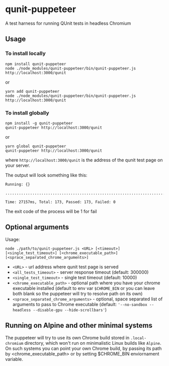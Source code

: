 # qunit-puppeteer
A test harness for running QUnit tests in headless Chromium

## Usage
### To install locally
```
npm install qunit-puppeteer
node ./node_modules/qunit-puppeteer/bin/qunit-puppeteer.js http://localhost:3000/qunit
```
or
```
yarn add qunit-puppeteer
node ./node_modules/qunit-puppeteer/bin/qunit-puppeteer.js http://localhost:3000/qunit
```

### To install globally
```
npm install -g qunit-puppeteer
qunit-puppeteer http://localhost:3000/qunit
```
or 
```
yarn global qunit-puppeteer
qunit-puppeteer http://localhost:3000/qunit
```

where `http://localhost:3000/qunit` is the address of the qunit test page on your server.

The output will look something like this:

```
Running: {}

............................................................................................................................................................................

Time: 27157ms, Total: 173, Passed: 173, Failed: 0
```
The exit code of the process will be 1 for fail

## Optional arguments
Usage:
```
node ./path/to/qunit-puppeteer.js <URL> [<timeout>] [<single_test_timeout>] [<chrome_executable_path>] [<sprace_separated_chrome_arguments>]
```

- `<URL>` - url address where qunit test page is served  
- `<all_tests_timeout>` - server response timeout (default: 300000) 
- `<single_test_timeout>` - single test timeout (default: 10000)
- `<chrome_executable_path>` - optional path where you have your chrome executable installed (default to env var `$CHROME_BIN` or you can leave both blank so the puppeteer will try to resolve path on its own)  
- `<sprace_separated_chrome_arguments>` - optional, space separated list of arguments to pass to Chrome executable (default: `'--no-sandbox --headless --disable-gpu --hide-scrollbars'`)  
  
## Running on Alpine and other minimal systems  
  
The puppeteer will try to use its own Chrome build stored in `.local-chromium` directory, which won't run on minimalistic Linux builds like `Alpine`.
On such systems you can point your own Chrome build, by passing its path by <chrome_executable_path> or by setting $CHROME_BIN enviornament variable.

